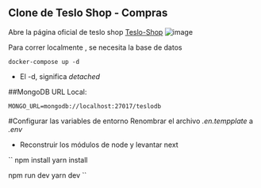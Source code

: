 ## Clone de Teslo Shop - Compras

Abre la página oficial de teslo shop [Teslo-Shop](https://shop.tesla.com/)
![image](https://github.com/szuluaga-beep/Teslo-shop-clone/assets/69664305/d3c3346e-d1c7-47d5-b03c-700f87a420c1)

Para correr localmente , se necesita la base de datos

```
docker-compose up -d
```

- El -d, significa _detached_

##MongoDB URL Local:

```
MONGO_URL=mongodb://localhost:27017/teslodb
```

#Configurar las variables de entorno
Renombrar el archivo _.en.tempplate_ a _.env_
* Reconstruir los módulos de node y levantar next

``
npm install
yarn install

npm run dev
yarn dev
``